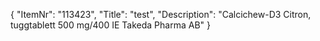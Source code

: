 {
  "ItemNr": "113423",
  "Title": "test",
  "Description": "Calcichew-D3 Citron, tuggtablett 500 mg/400 IE Takeda Pharma AB"
}